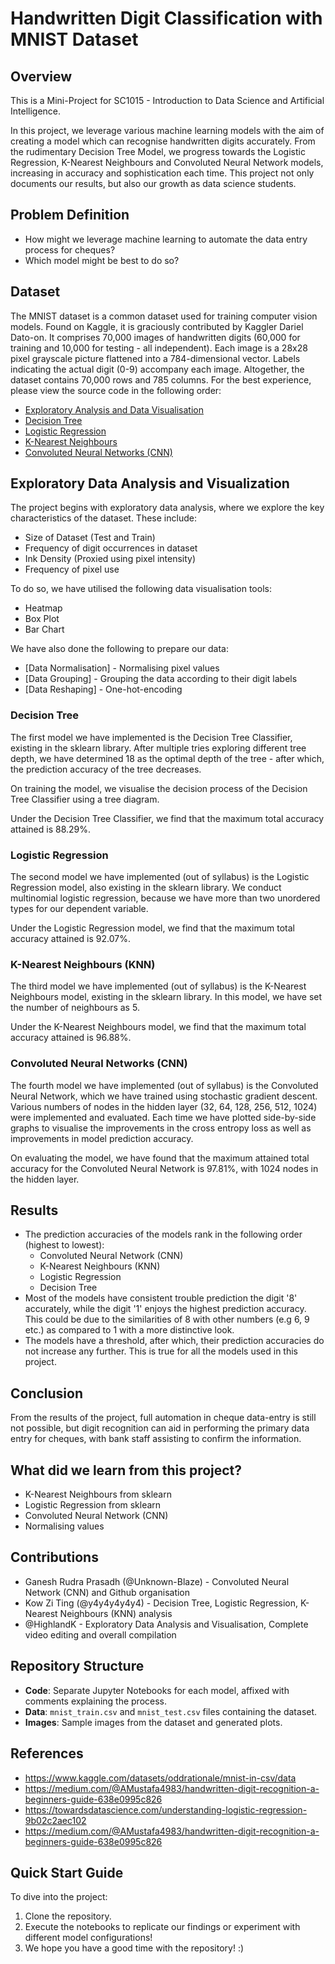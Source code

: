 # Handwritten Digit Classification with MNIST Dataset

## Overview

This is a Mini-Project for SC1015 - Introduction to Data Science and Artificial Intelligence.

In this project, we leverage various machine learning models with the aim of creating a model which can recognise handwritten digits accurately. From the rudimentary Decision Tree Model, we progress towards the Logistic Regression, K-Nearest Neighbours and Convoluted Neural Network models, increasing in accuracy and sophistication each time. This project not only documents our results, but also our growth as data science students. 

## Problem Definition

- How might we leverage machine learning to automate the data entry process for cheques?
- Which model might be best to do so?

## Dataset

The MNIST dataset is a common dataset used for training computer vision models. Found on Kaggle, it is graciously contributed by Kaggler Dariel Dato-on. It comprises 70,000 images of handwritten digits (60,000 for training and 10,000 for testing - all independent). Each image is a 28x28 pixel grayscale picture flattened into a 784-dimensional vector. Labels indicating the actual digit (0-9) accompany each image. Altogether, the dataset contains 70,000 rows and 785 columns. For the best experience, please view the source code in the following order: 

- [Exploratory Analysis and Data Visualisation](https://github.com/Unknown-Blaze/SC1015-Mini-Project/blob/main/Exploratory%20Data%20Analysis%20and%20Data%20Visualisation.ipynb)
- [Decision Tree](https://github.com/Unknown-Blaze/SC1015-Mini-Project/blob/main/decision_tree.ipynb)
- [Logistic Regression](https://github.com/Unknown-Blaze/SC1015-Mini-Project/blob/main/Logistic%20Regression.ipynb)
- [K-Nearest Neighbours](https://github.com/Unknown-Blaze/SC1015-Mini-Project/blob/main/K%20Nearest%20Neighbours.ipynb)
- [Convoluted Neural Networks (CNN)](https://github.com/Unknown-Blaze/SC1015-Mini-Project/blob/main/cnn_code.ipynb)

## Exploratory Data Analysis and Visualization

The project begins with exploratory data analysis, where we explore the key characteristics of the dataset. These include: 
- Size of Dataset (Test and Train)
- Frequency of digit occurrences in dataset
- Ink Density (Proxied using pixel intensity)
- Frequency of pixel use

To do so, we have utilised the following data visualisation tools:
- Heatmap
- Box Plot
- Bar Chart

We have also done the following to prepare our data:
- [Data Normalisation] - Normalising pixel values
- [Data Grouping] - Grouping the data according to their digit labels
- [Data Reshaping] - One-hot-encoding

### Decision Tree

The first model we have implemented is the Decision Tree Classifier, existing in the sklearn library.  After multiple tries exploring different tree depth, we have determined 18 as the optimal depth of the tree - after which, the prediction accuracy of the tree decreases. 

On training the model, we visualise the decision process of the Decision Tree Classifier using a tree diagram.

Under the Decision Tree Classifier, we find that the maximum total accuracy attained is 88.29%.

### Logistic Regression

The second model we have implemented (out of syllabus) is the Logistic Regression model, also existing in the sklearn library. We conduct multinomial logistic regression, because we have more than two unordered types for our dependent variable. 

Under the Logistic Regression model, we find that the maximum total accuracy attained is 92.07%.


### K-Nearest Neighbours (KNN)

The third model we have implemented (out of syllabus) is the K-Nearest Neighbours model, existing in the sklearn library. In this model, we have set the number of neighbours as 5.

Under the K-Nearest Neighbours model, we find that the maximum total accuracy attained is 96.88%.

### Convoluted Neural Networks (CNN)

The fourth model we have implemented (out of syllabus) is the Convoluted Neural Network, which we have trained using stochastic gradient descent. Various numbers of nodes in the hidden layer (32, 64, 128, 256, 512, 1024) were implemented and evaluated. Each time we have plotted side-by-side graphs to visualise the improvements in the cross entropy loss as well as improvements in model prediction accuracy.

On evaluating the model, we have found that the maximum attained total accuracy for the Convoluted Neural Network is 97.81%, with 1024 nodes in the hidden layer. 


## Results

- The prediction accuracies of the models rank in the following order (highest to lowest):
    - Convoluted Neural Network (CNN)
    - K-Nearest Neighbours (KNN)
    - Logistic Regression
    - Decision Tree
- Most of the models have consistent trouble prediction the digit '8' accurately, while the digit '1' enjoys the highest prediction accuracy. This could be due to the similarities of 8 with other numbers (e.g 6, 9 etc.) as compared to 1 with a more distinctive look.
- The models have a threshold, after which, their prediction accuracies do not increase any further. This is true for all the models used in this project.  

## Conclusion

From the results of the project, full automation in cheque data-entry is still not possible, but digit recognition can aid in performing the primary data entry for cheques, with bank staff assisting to confirm the information. 

## What did we learn from this project?

- K-Nearest Neighbours from sklearn
- Logistic Regression from sklearn
- Convoluted Neural Network (CNN)
- Normalising values

## Contributions

- Ganesh Rudra Prasadh (@Unknown-Blaze) - Convoluted Neural Network (CNN) and Github organisation
- Kow Zi Ting (@y4y4y4y4y4) - Decision Tree, Logistic Regression, K-Nearest Neighbours (KNN) analysis
- @HighlandK - Exploratory Data Analysis and Visualisation, Complete video editing and overall compilation

## Repository Structure

- **Code**: Separate Jupyter Notebooks for each model, affixed with comments explaining the process.
- **Data**: `mnist_train.csv` and `mnist_test.csv` files containing the dataset.
- **Images**: Sample images from the dataset and generated plots.

## References

- https://www.kaggle.com/datasets/oddrationale/mnist-in-csv/data
- https://medium.com/@AMustafa4983/handwritten-digit-recognition-a-beginners-guide-638e0995c826
- https://towardsdatascience.com/understanding-logistic-regression-9b02c2aec102
- https://medium.com/@AMustafa4983/handwritten-digit-recognition-a-beginners-guide-638e0995c826

## Quick Start Guide

To dive into the project:

1. Clone the repository.
2. Execute the notebooks to replicate our findings or experiment with different model configurations!
3. We hope you have a good time with the repository! :)
